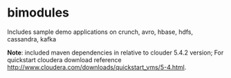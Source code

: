# bimodules

Includes sample demo applications on crunch, avro, hbase, hdfs, cassandra, kafka

**Note**: included maven dependencies in relative to clouder 5.4.2 version; For quickstart cloudera download reference http://www.cloudera.com/downloads/quickstart_vms/5-4.html.
